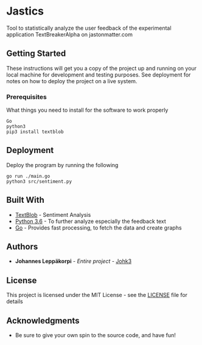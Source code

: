 # Jastics
Tool to statistically analyze the user feedback of the experimental application TextBreakerAlpha on jastonmatter.com

## Getting Started

These instructions will get you a copy of the project up and running on your local machine for development and testing purposes. See deployment for notes on how to deploy the project on a live system.

### Prerequisites

What things you need to install for the software to work properly

```
Go
python3
pip3 install textblob
```

## Deployment

Deploy the program by running the following
```
go run ./main.go
python3 src/sentiment.py
```

## Built With

* [TextBlob](https://textblob.readthedocs.io/en/dev/) - Sentiment Analysis 
* [Python 3.6](https://www.python.org/downloads/release/python-360/) - To further analyze especially the feedback text
* [Go](https://golang.org/) - Provides fast processing, to fetch the data and create graphs 


## Authors

* **Johannes Leppäkorpi** - *Entire project* - [Johk3](https://github.com/Johk3)

## License

This project is licensed under the MIT License - see the [LICENSE](LICENSE) file for details

## Acknowledgments

* Be sure to give your own spin to the source code, and have fun!
